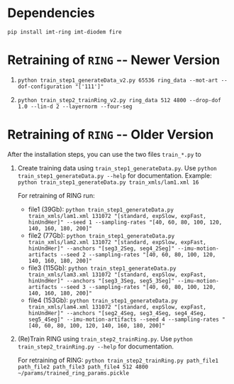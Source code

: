 # Dependencies
`pip install imt-ring imt-diodem fire`

# Retraining of `RING` -- Newer Version

1) `python train_step1_generateData_v2.py 65536 ring_data --mot-art --dof-configuration "['111']"`

2) `python train_step2_trainRing_v2.py ring_data 512 4800 --drop-dof 1.0 --lin-d 2 --layernorm --four-seg`

# Retraining of `RING` -- Older Version

After the installation steps, you can use the two files `train_*.py` to
1) Create training data using `train_step1_generateData.py`. Use `python train_step1_generateData.py --help` for documentation.
    Example: `python train_step1_generateData.py train_xmls/lam1.xml 16`

    For retraining of RING run:
    - file1 (39Gb): `python train_step1_generateData.py train_xmls/lam1.xml 131072 "[standard, expSlow, expFast, hinUndHer]" --seed 1 --sampling-rates "[40, 60, 80, 100, 120, 140, 160, 180, 200]"`
    - file2 (77Gb): `python train_step1_generateData.py train_xmls/lam2.xml 131072 "[standard, expSlow, expFast, hinUndHer]" --anchors "[seg3_2Seg, seg4_2Seg]" --imu-motion-artifacts --seed 2 --sampling-rates "[40, 60, 80, 100, 120, 140, 160, 180, 200]"`
    - file3 (115Gb): `python train_step1_generateData.py train_xmls/lam3.xml 131072 "[standard, expSlow, expFast, hinUndHer]" --anchors "[seg3_3Seg, seg5_3Seg]" --imu-motion-artifacts --seed 3 --sampling-rates "[40, 60, 80, 100, 120, 140, 160, 180, 200]"`
    - file4 (153Gb): `python train_step1_generateData.py train_xmls/lam4.xml 131072 "[standard, expSlow, expFast, hinUndHer]" --anchors "[seg2_4Seg, seg3_4Seg, seg4_4Seg, seg5_4Seg]" --imu-motion-artifacts --seed 4 --sampling-rates "[40, 60, 80, 100, 120, 140, 160, 180, 200]"`

2) (Re)Train RING using `train_step2_trainRing.py`. Use `python train_step2_trainRing.py --help` for documentation.

    For retraining of RING: `python train_step2_trainRing.py path_file1 path_file2 path_file3 path_file4 512 4800 ~/params/trained_ring_params.pickle`
